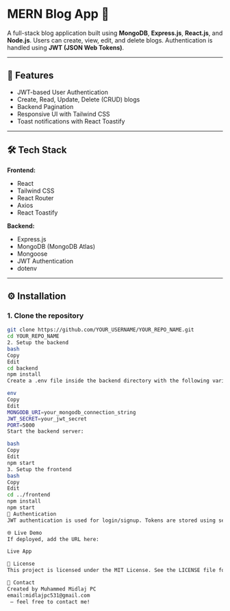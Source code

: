 # MERN Blog App 📝

A full-stack blog application built using **MongoDB**, **Express.js**, **React.js**, and **Node.js**. Users can create, view, edit, and delete blogs. Authentication is handled using **JWT (JSON Web Tokens)**.

---

## 🚀 Features

- JWT-based User Authentication
- Create, Read, Update, Delete (CRUD) blogs
- Backend Pagination
- Responsive UI with Tailwind CSS
- Toast notifications with React Toastify

---

## 🛠️ Tech Stack

**Frontend:**
- React
- Tailwind CSS
- React Router
- Axios
- React Toastify

**Backend:**
- Express.js
- MongoDB (MongoDB Atlas)
- Mongoose
- JWT Authentication
- dotenv

---

## ⚙️ Installation

### 1. Clone the repository

```bash
git clone https://github.com/YOUR_USERNAME/YOUR_REPO_NAME.git
cd YOUR_REPO_NAME
2. Setup the backend
bash
Copy
Edit
cd backend
npm install
Create a .env file inside the backend directory with the following variables:

env
Copy
Edit
MONGODB_URI=your_mongodb_connection_string
JWT_SECRET=your_jwt_secret
PORT=5000
Start the backend server:

bash
Copy
Edit
npm start
3. Setup the frontend
bash
Copy
Edit
cd ../frontend
npm install
npm start
🔐 Authentication
JWT authentication is used for login/signup. Tokens are stored using sessionStorage and attached to protected routes via HTTP headers.

🌐 Live Demo
If deployed, add the URL here:

Live App

📝 License
This project is licensed under the MIT License. See the LICENSE file for more information.

📧 Contact
Created by Muhammed Midlaj PC
email:midlajpc531@gmail.com
 – feel free to contact me!